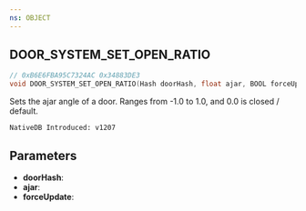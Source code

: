 ```yaml
---
ns: OBJECT
---
```

## DOOR_SYSTEM_SET_OPEN_RATIO

```c
// 0xB6E6FBA95C7324AC 0x34883DE3
void DOOR_SYSTEM_SET_OPEN_RATIO(Hash doorHash, float ajar, BOOL forceUpdate);
```

Sets the ajar angle of a door.
Ranges from -1.0 to 1.0, and 0.0 is closed / default.

```
NativeDB Introduced: v1207
```

## Parameters
* **doorHash**:
* **ajar**:
* **forceUpdate**:

